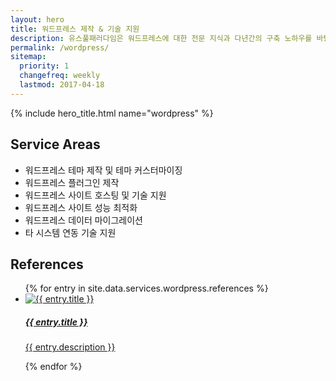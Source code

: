 ```yaml
---
layout: hero
title: 워드프레스 제작 & 기술 지원
description: 유스풀패러다임은 워드프레스에 대한 전문 지식과 다년간의 구축 노하우를 바탕으로 프리미엄급 워드프레스 사이트 구축/운영/컨설팅 서비스를 제공합니다.
permalink: /wordpress/
sitemap:
  priority: 1
  changefreq: weekly
  lastmod: 2017-04-18
---
```


{% include hero_title.html name="wordpress" %}

<div class="page-header">
  <h2>Service Areas</h2>
</div>

* 워드프레스 테마 제작 및 테마 커스터마이징
* 워드프레스 플러그인 제작
* 워드프레스 사이트 호스팅 및 기술 지원
* 워드프레스 사이트 성능 최적화
* 워드프레스 데이터 마이그레이션
* 타 시스템 연동 기술 지원

<div class="page-header">
  <h2>References</h2>
</div>

<ul id="wordpress-references" class="wordpress references block-grid-xs-2 block-grid-sm-3 block-grid-md-2">
{% for entry in site.data.services.wordpress.references %}
  <li class="item item--{{ forloop.index }}">
    <a href="{{ entry.url }}" class="item__content" target="_blank">
      <div class="thumbnail"><img src="{{ entry.screenshot }}" alt="{{ entry.title }}"></div>
      <h5 class="title">{{ entry.title }}</h5>
      <p class="description">{{ entry.description }}</p>
    </a>
  </li>
{% endfor %}
</ul>
